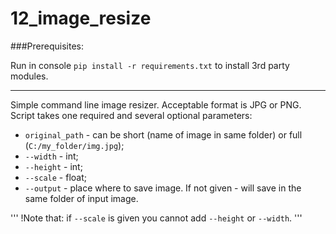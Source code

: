 # 12_image_resize

###Prerequisites:

Run in console `pip install -r requirements.txt` to install 3rd party modules.

---

Simple command line image resizer. Acceptable format is JPG or PNG.
Script takes one required and several optional parameters:

- `original_path` - can be short (name of image in same folder) or full (`C:/my_folder/img.jpg`);
- `--width` - int;
- `--height` - int;
- `--scale` - float;
- `--output` - place where to save image. If not given - will save in the same folder of input image.

'''
!Note that: if `--scale` is given you cannot add `--height` or `--width`.
'''